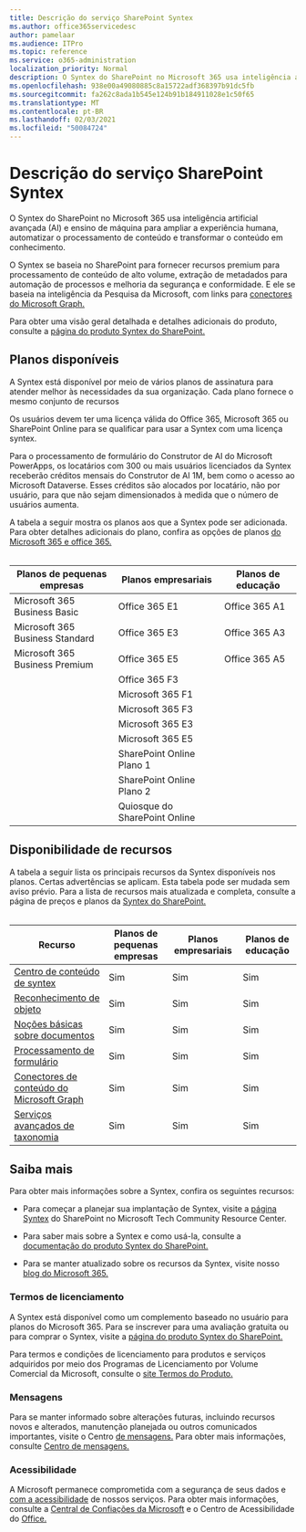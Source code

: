 ```yaml
---
title: Descrição do serviço SharePoint Syntex
ms.author: office365servicedesc
author: pamelaar
ms.audience: ITPro
ms.topic: reference
ms.service: o365-administration
localization_priority: Normal
description: O Syntex do SharePoint no Microsoft 365 usa inteligência artificial avançada (AI) e ensino de máquina para ampliar a experiência humana, automatizar o processamento de conteúdo e transformar o conteúdo em conhecimento.
ms.openlocfilehash: 938e00a49080885c8a15722adf368397b91dc5fb
ms.sourcegitcommit: fa262c8ada1b545e124b91b184911028e1c50f65
ms.translationtype: MT
ms.contentlocale: pt-BR
ms.lasthandoff: 02/03/2021
ms.locfileid: "50084724"
---
```

# <a name="sharepoint-syntex-service-description"></a>Descrição do serviço SharePoint Syntex 

O Syntex do SharePoint no Microsoft 365 usa inteligência artificial avançada (AI) e ensino de máquina para ampliar a experiência humana, automatizar o processamento de conteúdo e transformar o conteúdo em conhecimento.

O Syntex se baseia no SharePoint para fornecer recursos premium para processamento de conteúdo de alto volume, extração de metadados para automação de processos e melhoria da segurança e conformidade. E ele se baseia na inteligência da Pesquisa da Microsoft, com links para [conectores do Microsoft Graph.](/microsoftsearch/connectors-overview)

Para obter uma visão geral detalhada e detalhes adicionais do produto, consulte a [página do produto Syntex do SharePoint.](https://aka.ms/sharepointsyntex)

## <a name="available-plans"></a>Planos disponíveis

A Syntex está disponível por meio de vários planos de assinatura para atender melhor às necessidades da sua organização. Cada plano fornece o mesmo conjunto de recursos

Os usuários devem ter uma licença válida do Office 365, Microsoft 365 ou SharePoint Online para se qualificar para usar a Syntex com uma licença syntex.

Para o processamento de formulário do Construtor de AI do Microsoft PowerApps, os locatários com 300 ou mais usuários licenciados da Syntex receberão créditos mensais do Construtor de AI 1M, bem como o acesso ao Microsoft Dataverse. Esses créditos são alocados por locatário, não por usuário, para que não sejam dimensionados à medida que o número de usuários aumenta.

A tabela a seguir mostra os planos aos que a Syntex pode ser adicionada. Para obter detalhes adicionais do plano, confira as opções de planos [do Microsoft 365 e office 365.](https://docs.microsoft.com/office365/servicedescriptions/office-365-platform-service-description/office-365-plan-options)<br><br>


| Planos de pequenas empresas            | Planos empresariais         | Planos de educação     |
| ------------------------------- | ------------------------ | ------------------- |
| Microsoft 365 Business Basic    | Office 365 E1            | Office 365 A1       |
| Microsoft 365 Business Standard | Office 365 E3            | Office 365 A3       |
| Microsoft 365 Business Premium  | Office 365 E5            | Office 365 A5       |
|                                 | Office 365 F3            |                     |
|                                 | Microsoft 365 F1         |                     |
|                                 | Microsoft 365 F3         |                     |
|                                 | Microsoft 365 E3         |                     |
|                                 | Microsoft 365 E5         |                     |
|                                 | SharePoint Online Plano 1 |                     |
|                                 | SharePoint Online Plano 2 |                     |
|                                 | Quiosque do SharePoint Online  |                     |

## <a name="feature-availability"></a>Disponibilidade de recursos

A tabela a seguir lista os principais recursos da Syntex disponíveis nos planos. Certas advertências se aplicam. Esta tabela pode ser mudada sem aviso prévio. Para a lista de recursos mais atualizada e completa, consulte a página de preços e planos da [Syntex do SharePoint.](https://www.microsoft.com/microsoft-365/enterprise/sharepoint-syntex)<br><br>

| Recurso | Planos de pequenas empresas | Planos empresariais | Planos de educação |
|--|--|--|--|
| [Centro de conteúdo de syntex](sharepoint-syntex-features.md#syntex-content-center) | Sim | Sim | Sim |
| [Reconhecimento de objeto](sharepoint-syntex-features.md#object-recognition) | Sim | Sim | Sim |
| [Noções básicas sobre documentos](sharepoint-syntex-features.md#document-understanding) | Sim | Sim | Sim |
| [Processamento de formulário](sharepoint-syntex-features.md#form-processing) | Sim | Sim | Sim |
| [Conectores de conteúdo do Microsoft Graph](sharepoint-syntex-features.md#microsoft-graph-content-connectors) | Sim | Sim | Sim |
| [Serviços avançados de taxonomia](sharepoint-syntex-features.md#advanced-taxonomy-services) | Sim | Sim | Sim |

## <a name="learn-more"></a>Saiba mais

Para obter mais informações sobre a Syntex, confira os seguintes recursos:

  - Para começar a planejar sua implantação de Syntex, visite a [página Syntex](https://resources.techcommunity.microsoft.com/sharepoint-syntex/) do SharePoint no Microsoft Tech Community Resource Center.

  - Para saber mais sobre a Syntex e como usá-la, consulte a [documentação do produto Syntex do SharePoint.](/microsoft-365/contentunderstanding/)

  - Para se manter atualizado sobre os recursos da Syntex, visite nosso [blog do Microsoft 365.](https://go.microsoft.com/fwlink/?linkid=2084915)

### <a name="licensing-terms"></a>Termos de licenciamento

A Syntex está disponível como um complemento baseado no usuário para planos do Microsoft 365. Para se inscrever para uma avaliação gratuita ou para comprar o Syntex, visite a [página do produto Syntex do SharePoint.](https://aka.ms/sharepointsyntex)

Para termos e condições de licenciamento para produtos e serviços adquiridos por meio dos Programas de Licenciamento por Volume Comercial da Microsoft, consulte o [site Termos do Produto.](https://www.microsoft.com/licensing/terms/)

### <a name="messaging"></a>Mensagens

Para se manter informado sobre alterações futuras, incluindo recursos novos e alterados, manutenção planejada ou outros comunicados importantes, visite o Centro [de mensagens.](https://go.microsoft.com/fwlink/p/?linkid=2070717) Para obter mais informações, consulte [Centro de mensagens.](/microsoft-365/admin/manage/message-center)

### <a name="accessibility"></a>Acessibilidade

A Microsoft permanece comprometida com a segurança de seus dados e [com a acessibilidade](https://www.microsoft.com/trust-center/compliance/accessibility) de nossos serviços. Para obter mais informações, consulte a [Central de Confiações da Microsoft](https://www.microsoft.com/trust-center) e o Centro de Acessibilidade do [Office.](https://support.office.com/article/ecab0fcf-d143-4fe8-a2ff-6cd596bddc6d)
